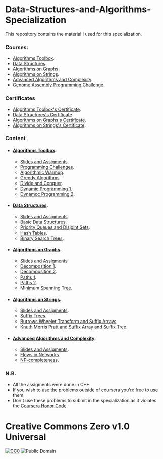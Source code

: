 # Data-Structures-and-Algorithms-Specialization
This repository contains the material I used for this specialization.

### Courses:

  - [Algorithms Toolbox](https://www.coursera.org/learn/algorithmic-toolbox?specialization=data-structures-algorithms).
  - [Data Structures](https://www.coursera.org/learn/data-structures?specialization=data-structures-algorithms).
  - [Algorithms on Graphs](https://www.coursera.org/learn/algorithms-on-graphs?specialization=data-structures-algorithms).
  - [Algorithms on Strings](https://www.coursera.org/learn/algorithms-on-strings?specialization=data-structures-algorithms).
  - [Advanced Algorithms and Complexity](https://www.coursera.org/learn/advanced-algorithms-and-complexity).
  - [Genome Assembly Programming Challenge](https://www.coursera.org/learn/assembling-genomes).


### Certificates
  - [Algorithms Toolbox's Certificate](https://www.coursera.org/account/accomplishments/certificate/M5MBQ2ZANTQ6).
  - [Data Structures's Certificate](https://www.coursera.org/account/accomplishments/certificate/FVXY4569SY7G).
  - [Algorithms on Graphs's Certificate](https://www.coursera.org/account/accomplishments/certificate/PRBGPR3KDJLF).
  - [Algorithms on Strings's Certificate](https://www.coursera.org/account/accomplishments/certificate/FKYYWU9PYAMH).
  

### Content
- #### [Algorithms Toolbox](https://github.com/aKhfagy/Data-Structures-and-Algorithms-Specialization/tree/master/Courses/Algorithms%20Toolbox).
   - [Slides and Assigments](https://github.com/aKhfagy/Data-Structures-and-Algorithms-Specialization/tree/master/Courses/Algorithms%20Toolbox/slides%20and%20assigments).
   - [Programming Challenges](https://github.com/aKhfagy/Data-Structures-and-Algorithms-Specialization/tree/master/Courses/Algorithms%20Toolbox/week1_programming_challenges).
   - [Algorithmic Warmup](https://github.com/aKhfagy/Data-Structures-and-Algorithms-Specialization/tree/master/Courses/Algorithms%20Toolbox/week2_algorithmic_warmup).
   - [Greedy Algorithms](https://github.com/aKhfagy/Data-Structures-and-Algorithms-Specialization/tree/master/Courses/Algorithms%20Toolbox/week3_greedy_algorithms).
   - [Divide and Conquer](https://github.com/aKhfagy/Data-Structures-and-Algorithms-Specialization/tree/master/Courses/Algorithms%20Toolbox/week4_divide_and_conquer).
   - [Dynamic Programming 1](https://github.com/aKhfagy/Data-Structures-and-Algorithms-Specialization/tree/master/Courses/Algorithms%20Toolbox/week5_dynamic_programming1).
   - [Dynamoc Programming 2](https://github.com/aKhfagy/Data-Structures-and-Algorithms-Specialization/tree/master/Courses/Algorithms%20Toolbox/week5_dynamic_programming1).

- #### [Data Structures](https://github.com/aKhfagy/Data-Structures-and-Algorithms-Specialization/tree/master/Courses/Data%20Structures).
   - [Slides and Assigments](https://github.com/aKhfagy/Data-Structures-and-Algorithms-Specialization/tree/master/Courses/Data%20Structures/slides%20and%20assigments).
   - [Basic Data Structures](https://github.com/aKhfagy/Data-Structures-and-Algorithms-Specialization/tree/master/Courses/Data%20Structures/week1_basic_data_structures).
   - [Priority Queues and Disjoint Sets](https://github.com/aKhfagy/Data-Structures-and-Algorithms-Specialization/tree/master/Courses/Data%20Structures/week2_priority_queues_and_disjoint_sets).
   - [Hash Tables](https://github.com/aKhfagy/Data-Structures-and-Algorithms-Specialization/tree/master/Courses/Data%20Structures/week3_hash_tables).
   - [Binary Search Trees](https://github.com/aKhfagy/Data-Structures-and-Algorithms-Specialization/tree/master/Courses/Data%20Structures/week4_binary_search_trees).
- #### [Algorithms on Graphs](https://github.com/aKhfagy/Data-Structures-and-Algorithms-Specialization/tree/master/Courses/Algorithms%20on%20Graphs).
   - [Slides and Assigments](https://github.com/aKhfagy/Data-Structures-and-Algorithms-Specialization/tree/master/Courses/Algorithms%20on%20Graphs)
   - [Decomposition 1](https://github.com/aKhfagy/Data-Structures-and-Algorithms-Specialization/tree/master/Courses/Algorithms%20on%20Graphs/week1_decomposition1).
   - [Decomposition 2](https://github.com/aKhfagy/Data-Structures-and-Algorithms-Specialization/tree/master/Courses/Algorithms%20on%20Graphs/week2_decomposition2).
   - [Paths 1](https://github.com/aKhfagy/Data-Structures-and-Algorithms-Specialization/tree/master/Courses/Algorithms%20on%20Graphs/week3_paths1).
   - [Paths 2](https://github.com/aKhfagy/Data-Structures-and-Algorithms-Specialization/tree/master/Courses/Algorithms%20on%20Graphs/week4_paths2).
   - [Minimum Spanning Tree](https://github.com/aKhfagy/Data-Structures-and-Algorithms-Specialization/tree/master/Courses/Algorithms%20on%20Graphs/week5_mst).

- #### [Algorithms on Strings](https://github.com/aKhfagy/Data-Structures-and-Algorithms-Specialization/tree/master/Courses/Algorithms%20on%20Strings).
   - [Slides and Assigments](https://github.com/aKhfagy/Data-Structures-and-Algorithms-Specialization/tree/master/Courses/Algorithms%20on%20Strings/slides%20and%20assigments).
   - [Suffix Trees](https://github.com/aKhfagy/Data-Structures-and-Algorithms-Specialization/tree/master/Courses/Algorithms%20on%20Strings/week1_suffix_trees).
   - [Burrows Wheeler Transform and Suffix Arrays](https://github.com/aKhfagy/Data-Structures-and-Algorithms-Specialization/tree/master/Courses/Algorithms%20on%20Strings/week2_BWT_suffix_arrays).
   - [Knuth Morris Pratt and Suffix Array and Suffix Tree](https://github.com/aKhfagy/Data-Structures-and-Algorithms-Specialization/tree/master/Courses/Algorithms%20on%20Strings/week3_4_kmp_suffix_array_suffix_tree).

- #### [Advanced Algorithms and Complexity](https://github.com/aKhfagy/Data-Structures-and-Algorithms-Specialization/tree/master/Courses/Advanced%20Algorithms%20and%20Complexity).
   - [Slides and Assigments](https://github.com/aKhfagy/Data-Structures-and-Algorithms-Specialization/tree/master/Courses/Advanced%20Algorithms%20and%20Complexity/slides%20and%20assigments).
   - [Flows in Networks](https://github.com/aKhfagy/Data-Structures-and-Algorithms-Specialization/tree/master/Courses/Advanced%20Algorithms%20and%20Complexity/week1_flows_in_networks).
   - [NP-completeness](https://github.com/aKhfagy/Data-Structures-and-Algorithms-Specialization/tree/master/Courses/Advanced%20Algorithms%20and%20Complexity/week3_np-completeness).

### N.B.
  - All the assigments were done in C++.
  - If you wish to use the problems outside of coursera you're free to use them. 
  - Don't use these problems to submit in the specialization as it violates the [Coursera Honor Code](https://learner.coursera.help/hc/en-us/articles/209818863-Coursera-Honor-Code).

# Creative Commons Zero v1.0 Universal
[![CC0](https://mirrors.creativecommons.org/presskit/buttons/80x15/png/cc-zero.png)](https://creativecommons.org/publicdomain/zero/1.0/)
![Public Domain](https://mirrors.creativecommons.org/presskit/buttons/80x15/png/publicdomain.png)
